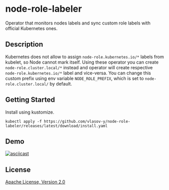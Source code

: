 # node-role-labeler

Operator that monitors nodes labels and sync custom role labels with official Kubernetes ones.

## Description

Kubernetes does not allow to assign `node-role.kubernetes.io/*` labels from kubelet, so Node cannot mark itself. Using these operator you can create `node-role.cluster.local/*` instead and operator will create respective `node-role.kubernetes.io/*` label and vice-versa. You can change this custom prefix using env variable `NODE_ROLE_PREFIX`, which is set to `node-role.cluster.local/` by default.

## Getting Started

Install using kustomize.

```shell
kubectl apply -f https://github.com/vlasov-y/node-role-labeler/releases/latest/download/install.yaml
```

## Demo

[![asciicast](https://asciinema.org/a/679600.svg)](https://asciinema.org/a/679600)

## License

[Apache License, Version 2.0](LICENSE)
